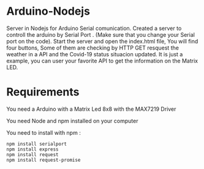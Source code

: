 # Arduino-Nodejs

Server in Nodejs for Arduino Serial comunication. Created a server to controll the arduino by Serial Port .
(Make sure that you change your Serial port on the code). Start the server and open the index.html file, You will find four buttons,
Some of them are checking by HTTP GET resquest the weather in a API and the Covid-19 status situacion updated. It is just a example, you
can user your favorite API to get the information on the Matrix LED.


# Requirements

You need a Arduino with a Matrix Led 8x8 with the MAX7219 Driver

You need Node and npm installed on your computer

You need to install with npm :

```
npm install serialport
npm install express
npm install request 
npm install request-promise
```
